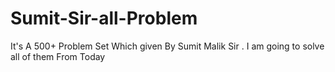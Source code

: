 # Sumit-Sir-all-Problem
It's A 500+ Problem Set Which given By Sumit Malik Sir . I am going to solve all of them From Today

